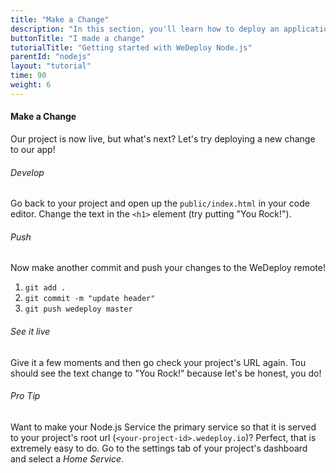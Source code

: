 ```yaml
---
title: "Make a Change"
description: "In this section, you'll learn how to deploy an application using WeDeploy Node.js."
buttonTitle: "I made a change"
tutorialTitle: "Getting started with WeDeploy Node.js"
parentId: "nodejs"
layout: "tutorial"
time: 90
weight: 6
---
```


#### Make a Change

Our project is now live, but what's next? Let's try deploying a new change to our app!

###### Develop

Go back to your project and open up the `public/index.html` in your code editor. Change the text in the `<h1>` element (try putting "You Rock!").

###### Push

Now make another commit and push your changes to the WeDeploy remote!

1. `git add .`
2. `git commit -m "update header"`
3. `git push wedeploy master`

###### See it live

Give it a few moments and then go check your project's URL again. Tou should see the text change to "You Rock!" because let's be honest, you do!

<aside>

###### <span class="icon-16-star"></span> Pro Tip

Want to make your Node.js Service the primary service so that it is served to your project's root url (`<your-project-id>.wedeploy.io`)? Perfect, that is extremely easy to do. Go to the settings tab of your project's dashboard and select a _Home Service_.

</aside>
